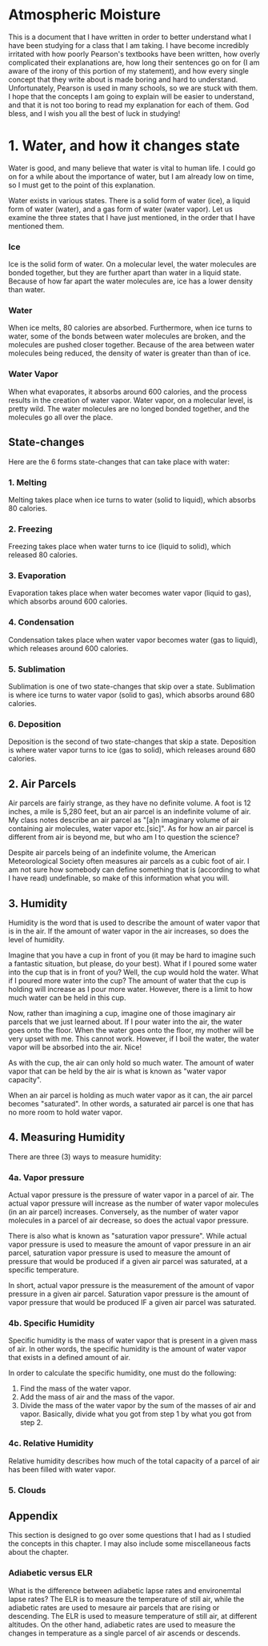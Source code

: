 # Atmospheric Moisture
This is a document that I have written in order to better understand what I have been studying for a class that I am taking. I have become incredibly irritated with how poorly Pearson's textbooks have been written, how overly complicated their explanations are, how long their sentences go on for (I am aware of the irony of this portion of my statement), and how every single concept that they write about is made boring and hard to understand. Unfortunately, Pearson is used in many schools, so we are stuck with them. I hope that the concepts I am going to explain will be easier to understand, and that it is not too boring to read my explanation for each of them. God bless, and I wish you all the best of luck in studying!


# 1. Water, and how it changes state
Water is good, and many believe that water is vital to human life. I could go on for a while about the importance of water, but I am already low on time, so I must get to the point of this explanation.

Water exists in various states. There is a solid form of water (ice), a liquid form of water (water), and a gas form of water (water vapor). Let us examine the three states that I have just mentioned, in the order that I have mentioned them.

### Ice
Ice is the solid form of water. On a molecular level, the water molecules are bonded together, but they are further apart than water in a liquid state. Because of how far apart the water molecules are, ice has a lower density than water.

### Water
When ice melts, 80 calories are absorbed. Furthermore, when ice turns to water, some of the bonds between water molecules are broken, and the molecules are pushed closer together. Because of the area between water molecules being reduced, the density of water is greater than than of ice.

### Water Vapor
When what evaporates, it absorbs around 600 calories, and the process results in the creation of water vapor. Water vapor, on a molecular level, is pretty wild. The water molecules are no longed bonded together, and the molecules go all over the place.


## State-changes
Here are the 6 forms state-changes that can take place with water:

### 1. Melting
Melting takes place when ice turns to water (solid to liquid), which absorbs 80 calories.

### 2. Freezing
Freezing takes place when water turns to ice (liquid to solid), which released 80 calories.

### 3. Evaporation
Evaporation takes place when water becomes water vapor (liquid to gas), which absorbs around 600 calories.

### 4. Condensation
Condensation takes place when water vapor becomes water (gas to liquid), which releases around 600 calories.

### 5. Sublimation
Sublimation is one of two state-changes that skip over a state. Sublimation is where ice turns to water vapor (solid to gas), which absorbs around 680 calories.

### 6. Deposition
Deposition is the second of two state-changes that skip a state. Deposition is where water vapor turns to ice (gas to solid), which releases around 680 calories.



## 2. Air Parcels
Air parcels are fairly strange, as they have no definite volume. A foot is 12 inches, a mile is 5,280 feet, but an air parcel is an indefinite volume of air. My class notes describe an air parcel as "[a]n imaginary volume of air containing air molecules, water vapor etc.[sic]". As for how an air parcel is different from air is beyond me, but who am I to question the science?

Despite air parcels being of an indefinite volume, the American Meteorological Society often measures air parcels as a cubic foot of air. I am not sure how somebody can define something that is (according to what I have read) undefinable, so make of this information what you will.



## 3. Humidity
Humidity is the word that is used to describe the amount of water vapor that is in the air. If the amount of water vapor in the air increases, so does the level of humidity.

Imagine that you have a cup in front of you (it may be hard to imagine such a fantastic situation, but please, do your best). What if I poured some water into the cup that is in front of you? Well, the cup would hold the water. What if I poured more water into the cup? The amount of water that the cup is holding will increase as I pour more water. However, there is a limit to how much water can be held in this cup.

Now, rather than imagining a cup, imagine one of those imaginary air parcels that we just learned about. If I pour water into the air, the water goes onto the floor. When the water goes onto the floor, my mother will be very upset with me. This cannot work. However, if I boil the water, the water vapor will be absorbed into the air. Nice!

As with the cup, the air can only hold so much water. The amount of water vapor that can be held by the air is what is known as "water vapor capacity".

When an air parcel is holding as much water vapor as it can, the air parcel becomes "saturated". In other words, a saturated air parcel is one that has no more room to hold water vapor.



## 4. Measuring Humidity
There are three (3) ways to measure humidity:

### 4a. Vapor pressure
Actual vapor pressure is the pressure of water vapor in a parcel of air. The actual vapor pressure will increase as the number of water vapor molecules (in an air parcel) increases. Conversely, as the number of water vapor molecules in a parcel of air decrease, so does the actual vapor pressure.

There is also what is known as "saturation vapor pressure". While actual vapor pressure is used to measure the amount of vapor pressure in an air parcel, saturation vapor pressure is used to measure the amount of pressure that would be produced if a given air parcel was saturated, at a specific temperature.

In short, actual vapor pressure is the measurement of the amount of vapor pressure in a given air parcel. Saturation vapor pressure is the amount of vapor pressure that would be produced IF a given air parcel was saturated.

### 4b. Specific Humidity
Specific humidity is the mass of water vapor that is present in a given mass of air. In other words, the specific humidity is the amount of water vapor that exists in a defined amount of air.

In order to calculate the specific humidity, one must do the following:
1. Find the mass of the water vapor.
2. Add the mass of air and the mass of the vapor.
3. Divide the mass of the water vapor by the sum of the masses of air and vapor. Basically, divide what you got from step 1 by what you got from step 2.

### 4c. Relative Humidity
Relative humidity describes how much of the total capacity of a parcel of air has been filled with water vapor.



### 5. Clouds



## Appendix
This section is designed to go over some questions that I had as I studied the concepts in this chapter. I may also include some miscellaneous facts about the chapter.

### Adiabetic versus ELR
What is the difference between adiabetic lapse rates and environemtal lapse rates? The ELR is to measure the temperature of still air, while the adiabetic rates are used to mesaure air parcels that are rising or descending. The ELR is used to measure temperature of still air, at different altitudes. On the other hand, adiabetic rates are used to measure the changes in temperature as a single parcel of air ascends or descends.